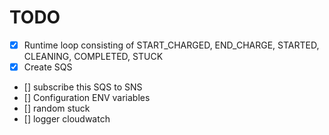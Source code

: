 ﻿# TODO

- [x] Runtime loop consisting of START_CHARGED, END_CHARGE, STARTED, CLEANING, COMPLETED, STUCK
- [x] Create SQS
- [] subscribe this SQS to SNS 
- [] Configuration ENV variables 
- [] random stuck
- [] logger cloudwatch


